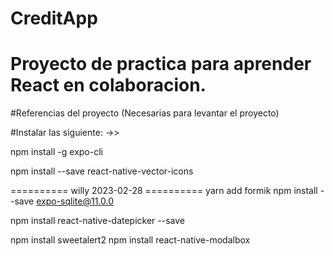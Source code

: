 # CreditApp

# Proyecto de practica para aprender React en colaboracion.

#Referencias del proyecto (Necesarias para levantar el proyecto)

#Instalar las siguiente: ->>

npm install -g expo-cli

npm install --save react-native-vector-icons

==========   willy 2023-02-28    ==========
yarn add formik
npm install --save expo-sqlite@11.0.0

npm install react-native-datepicker --save

npm install sweetalert2
npm install react-native-modalbox